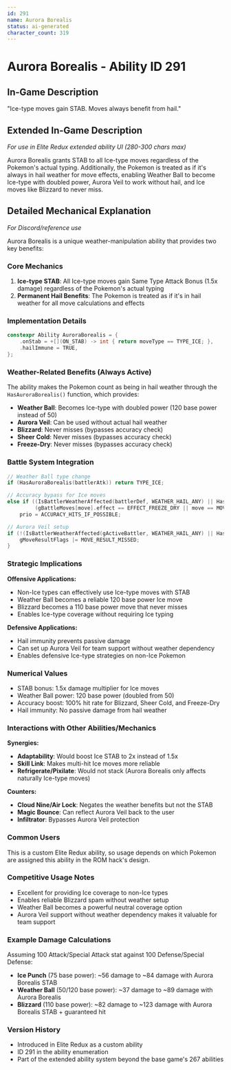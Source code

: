 ```yaml
---
id: 291
name: Aurora Borealis
status: ai-generated
character_count: 319
---
```


# Aurora Borealis - Ability ID 291

## In-Game Description
"Ice-type moves gain STAB. Moves always benefit from hail."

## Extended In-Game Description
*For use in Elite Redux extended ability UI (280-300 chars max)*

Aurora Borealis grants STAB to all Ice-type moves regardless of the Pokemon's actual typing. Additionally, the Pokemon is treated as if it's always in hail weather for move effects, enabling Weather Ball to become Ice-type with doubled power, Aurora Veil to work without hail, and Ice moves like Blizzard to never miss.

## Detailed Mechanical Explanation
*For Discord/reference use*

Aurora Borealis is a unique weather-manipulation ability that provides two key benefits:

### Core Mechanics

1. **Ice-type STAB**: All Ice-type moves gain Same Type Attack Bonus (1.5x damage) regardless of the Pokemon's actual typing
2. **Permanent Hail Benefits**: The Pokemon is treated as if it's in hail weather for all move calculations and effects

### Implementation Details

```cpp
constexpr Ability AuroraBorealis = {
    .onStab = +[](ON_STAB) -> int { return moveType == TYPE_ICE; },
    .hailImmune = TRUE,
};
```

### Weather-Related Benefits (Always Active)

The ability makes the Pokemon count as being in hail weather through the `HasAuroraBorealis()` function, which provides:

- **Weather Ball**: Becomes Ice-type with doubled power (120 base power instead of 50)
- **Aurora Veil**: Can be used without actual hail weather
- **Blizzard**: Never misses (bypasses accuracy check)
- **Sheer Cold**: Never misses (bypasses accuracy check) 
- **Freeze-Dry**: Never misses (bypasses accuracy check)

### Battle System Integration

```cpp
// Weather Ball type change
if (HasAuroraBorealis(battlerAtk)) return TYPE_ICE;

// Accuracy bypass for Ice moves
else if ((IsBattlerWeatherAffected(battlerDef, WEATHER_HAIL_ANY) || HasAuroraBorealis(battlerAtk)) &&
         (gBattleMoves[move].effect == EFFECT_FREEZE_DRY || move == MOVE_SHEER_COLD || move == MOVE_BLIZZARD))
    prio = ACCURACY_HITS_IF_POSSIBLE;

// Aurora Veil setup
if (!(IsBattlerWeatherAffected(gActiveBattler, WEATHER_HAIL_ANY) || HasAuroraBorealis(gActiveBattler))) {
    gMoveResultFlags |= MOVE_RESULT_MISSED;
}
```

### Strategic Implications

**Offensive Applications:**
- Non-Ice types can effectively use Ice-type moves with STAB
- Weather Ball becomes a reliable 120 base power Ice move
- Blizzard becomes a 110 base power move that never misses
- Enables Ice-type coverage without requiring Ice typing

**Defensive Applications:**
- Hail immunity prevents passive damage
- Can set up Aurora Veil for team support without weather dependency
- Enables defensive Ice-type strategies on non-Ice Pokemon

### Numerical Values
- STAB bonus: 1.5x damage multiplier for Ice moves
- Weather Ball power: 120 base power (doubled from 50)
- Accuracy boost: 100% hit rate for Blizzard, Sheer Cold, and Freeze-Dry
- Hail immunity: No passive damage from hail weather

### Interactions with Other Abilities/Mechanics

**Synergies:**
- **Adaptability**: Would boost Ice STAB to 2x instead of 1.5x
- **Skill Link**: Makes multi-hit Ice moves more reliable
- **Refrigerate/Pixilate**: Would not stack (Aurora Borealis only affects naturally Ice-type moves)

**Counters:**
- **Cloud Nine/Air Lock**: Negates the weather benefits but not the STAB
- **Magic Bounce**: Can reflect Aurora Veil back to the user
- **Infiltrator**: Bypasses Aurora Veil protection

### Common Users
This is a custom Elite Redux ability, so usage depends on which Pokemon are assigned this ability in the ROM hack's design.

### Competitive Usage Notes
- Excellent for providing Ice coverage to non-Ice types
- Enables reliable Blizzard spam without weather setup
- Weather Ball becomes a powerful neutral coverage option
- Aurora Veil support without weather dependency makes it valuable for team support

### Example Damage Calculations
Assuming 100 Attack/Special Attack stat against 100 Defense/Special Defense:

- **Ice Punch** (75 base power): ~56 damage to ~84 damage with Aurora Borealis STAB
- **Weather Ball** (50/120 base power): ~37 damage to ~89 damage with Aurora Borealis
- **Blizzard** (110 base power): ~82 damage to ~123 damage with Aurora Borealis STAB + guaranteed hit

### Version History
- Introduced in Elite Redux as a custom ability
- ID 291 in the ability enumeration
- Part of the extended ability system beyond the base game's 267 abilities